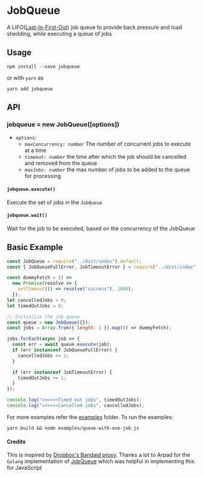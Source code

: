 # JobQueue

A LIFO([Last-In-First-Out](<https://en.wikipedia.org/wiki/Stack_(abstract_data_type)>)) job queue to provide back pressure and load shedding, while executing a queue of jobs

## Usage

```
npm install --save jobqueue
```

or with `yarn` as

```
yarn add jobqueue
```

## API

### jobqueue = new JobQueue([options])

- `options`:
  - `maxConcurrency: number` The number of concurrent jobs to execute at a time
  - `timeout: number` the time after which the job should be cancelled and removed from the queue
  - `maxJobs: number` the max number of jobs to be added to the queue for processing

#### `jobqueue.execute()`

Execute the set of jobs in the `JobQueue`

#### `jobqueue.wait()`

Wait for the job to be executed, based on the concurrency of the JobQueue

## Basic Example

```javascript
const JobQueue = require("../dist/index").default;
const { JobQueueFullError, JobTimeoutError } = require("../dist/index");

const dummyFetch = () =>
  new Promise(resolve => {
    setTimeout(() => resolve("success"), 1000);
  });
let cancelledJobs = 0;
let timedOutJobs = 0;

// Initialize the job queue
const queue = new JobQueue({});
const jobs = Array.from({ length: 2 }).map(() => dummyFetch);

jobs.forEach(async job => {
  const err = await queue.execute(job);
  if (err instanceof JobQueueFullError) {
    cancelledJobs += 1;
  }

  if (err instanceof JobTimeoutError) {
    timedOutJobs += 1;
  }
});

console.log(">>>>>>Timed out jobs", timedOutJobs);
console.log(">>>>>>Cancelled jobs", cancelledJobs);
```

For more examples refer the [examples](/examples) folder. To run the examples:

```
yarn build && node examples/queue-with-one-job.js
```

#### Credits

This is inspired by [Dropbox's Bandaid proxy](https://blogs.dropbox.com/tech/2018/03/meet-bandaid-the-dropbox-service-proxy/). Thanks a lot to Arpad for the `Golang` implementation of [JobQueue](https://github.com/aryszka/jobqueue) which was helpful in implementing this for JavaScript
